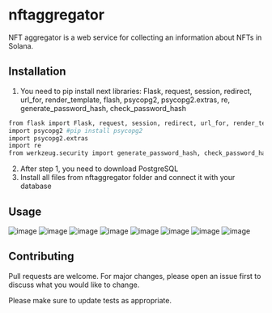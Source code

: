 # nftaggregator
   NFT aggregator is a web service for collecting an
information about NFTs in Solana.

## Installation

1. You need to pip install next libraries: Flask, request, session, redirect, url_for, render_template, flash, psycopg2, psycopg2.extras, re, generate_password_hash, check_password_hash
```bash
from flask import Flask, request, session, redirect, url_for, render_template, flash
import psycopg2 #pip install psycopg2 
import psycopg2.extras
import re 
from werkzeug.security import generate_password_hash, check_password_hash
```
2. After step 1, you need to download PostgreSQL
3. Install all files from nftaggregator folder and connect it with your database

## Usage
![image](https://user-images.githubusercontent.com/99247587/199255259-51dfcf65-c275-4a5c-a038-cc2a95278914.png)
![image](https://user-images.githubusercontent.com/99247587/199255294-5c497040-5519-4a36-95a7-cc58eba58abd.png)
![image](https://user-images.githubusercontent.com/99247587/199255253-0da20aa6-3c4b-435c-bd7a-3107bc85a7cf.png)
![image](https://user-images.githubusercontent.com/99247587/199255295-963e4a2c-626b-4967-8ddb-201ecdf461ee.png)
![image](https://user-images.githubusercontent.com/99247587/199255316-2e974d44-745f-46e5-b01b-865bc875e3e1.png)
![image](https://user-images.githubusercontent.com/99247587/199255342-3e909894-b128-44fa-bcc0-0aee2cbf7d49.png)
![image](https://user-images.githubusercontent.com/99247587/199255372-a9efef19-1413-4815-aea3-d03d0d042989.png)
![image](https://user-images.githubusercontent.com/99247587/199255386-a16a2c81-010e-4b90-83aa-d452c4a0b6d5.png)



## Contributing
Pull requests are welcome. For major changes, please open an issue first to discuss what you would like to change.

Please make sure to update tests as appropriate.

